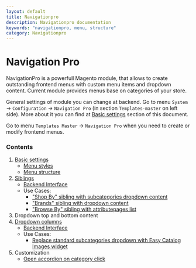 ```yaml
---
layout: default
title: Navigationpro
description: Navigationpro documentation
keywords: "navigationpro, menu, structure"
category: Navigationpro
---
```


# Navigation Pro

NavigationPro is a powerfull Magento module, that allows to create outstanding
frontend menus with custom menu items and dropdown content. Current module
provides menus base on categories of your store.

General settings of module you can change at backend. Go to menu `System` ->
`Configuration` -> `Navigation Pro` (in section `Templates-master` on left
side). More about it you can find at [Basic settings](basic-settings/) section
of this document.

Go to menu `Templates Master` -> `Navigation Pro` when you need to create or
modify frontend menus.

### Contents

 1. [Basic settings](basic-settings/)
    - [Menu styles](basic-settings/#menu-styles)
    - [Menu structure](basic-settings/#menu-structure)
 2. [Siblings](siblings/)
    - [Backend Interface](siblings/#backend)
    - Use Cases:
      - ["Shop By" sibling with subcategories dropdown content](siblings/shop-by-with-dropdown-content/)
      - ["Brands" sibling with dropdown content](siblings/brands-with-dropdown-content/)
      - ["Browse By" sibling with attributepages list](siblings/browse-by-with-attributepages-list/)
 3. Dropdown top and bottom content
 4. [Dropdown columns](dropdown-columns/)
    - [Backend Interface](dropdown-columns/#backend)
    - Use Cases:
      - [Replace standard subcategories dropdown with Easy Catalog Images widget](dropdown-columns/easycatalogimages-widget/)
 5. Customization
    - [Open accordion on category click](open-accordion-on-category-click)